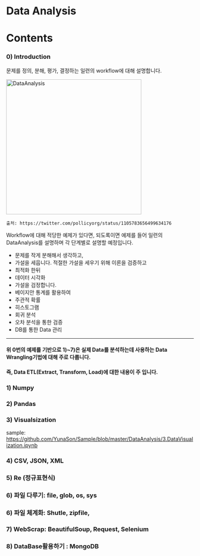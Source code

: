 # Data Analysis
# Contents

### 0) Introduction 
문제를 정의, 분해, 평가, 결정하는 일련의 workflow에 대해 설명합니다. 

<img width="363" alt="DataAnalysis" src="https://user-images.githubusercontent.com/39859458/73353664-2f77be80-42d7-11ea-962e-11f167176782.png">

```
출처: https://twitter.com/pollicyorg/status/1105783656499634176
```

Workflow에 대해 적당한 예제가 있다면, 되도록이면 예제를 들어 일련의 DataAnalysis를 설명하며 각 단계별로 설명할 예정입니다. 
- 문제를 작게 분해해서 생각하고,
- 가설을 세웁니다. 적절한 가설을 세우기 위해 이론을 검증하고
- 최적화 한뒤
- 데이터 시각화
- 가설을 검정합니다. 
- 베이지안 통계를 활용하여 
- 주관적 확률
- 히스토그램
- 회귀 분석
- 오차 분석을 통한 검증
- DB를 통한 Data 관리

---------------------------------------------------------------------------------------------

#### 위 0번의 예제를 기반으로 1)~7)은 실제 Data를 분석하는데 사용하는 Data Wrangling기법에 대해 주로 다룹니다. 
#### 즉, Data ETL(Extract, Transform, Load)에 대한 내용이 주 입니다. 
### 1) Numpy
### 2) Pandas
### 3) Visualsization
sample: https://github.com/YunaSon/Sample/blob/master/DataAnalysis/3.DataVisualization.ipynb
### 4) CSV, JSON, XML
### 5) Re (정규표현식)
### 6) 파일 다루기: file, glob, os, sys
### 6) 파일 체계화: Shutle, zipfile, 
### 7) WebScrap: BeautifulSoup, Request, Selenium
### 8) DataBase활용하기 : MongoDB
